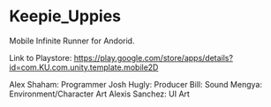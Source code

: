 # Keepie_Uppies

Mobile Infinite Runner for Andorid.

Link to Playstore: https://play.google.com/store/apps/details?id=com.KU.com.unity.template.mobile2D

Alex Shaham: Programmer
Josh Hugly: Producer
Bill: Sound
Mengya: Environment/Character Art
Alexis Sanchez: UI Art
